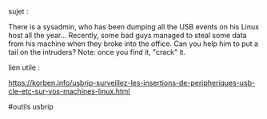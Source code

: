 sujet :

There is a sysadmin, who has been dumping all the USB events on his Linux host all the year... Recently, some bad guys managed to steal some data from his machine when they broke into the office. Can you help him to put a tail on the intruders? Note: once you find it, "crack" it. 

lien utile :

https://korben.info/usbrip-surveillez-les-insertions-de-peripheriques-usb-cle-etc-sur-vos-machines-linux.html

#outils usbrip 